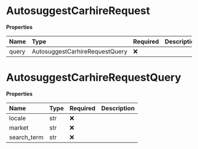 # AutosuggestCarhireRequest

**Properties**

| Name  | Type                           | Required | Description |
| :---- | :----------------------------- | :------- | :---------- |
| query | AutosuggestCarhireRequestQuery | ❌       |             |

# AutosuggestCarhireRequestQuery

**Properties**

| Name        | Type | Required | Description |
| :---------- | :--- | :------- | :---------- |
| locale      | str  | ❌       |             |
| market      | str  | ❌       |             |
| search_term | str  | ❌       |             |

<!-- This file was generated by liblab | https://liblab.com/ -->
